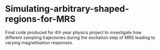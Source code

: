 # Simulating-arbitrary-shaped-regions-for-MRS
Final code produced for 4th year physics project to investigate how different sampling trajectories during the excitation step of MRS leading to varying magnetisation responses. 
